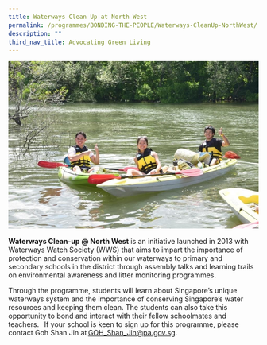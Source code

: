 ```yaml
---
title: Waterways Clean Up at North West
permalink: /programmes/BONDING-THE-PEOPLE/Waterways-CleanUp-NorthWest/
description: ""
third_nav_title: Advocating Green Living
---
```

![](/images/Programmes/Green%20Living/Kayak%202.jpg)

**Waterways Clean-up @ North West** is an initiative launched in 2013 with Waterways Watch Society (WWS) that aims to impart the importance of protection and conservation within our waterways to primary and secondary schools in the district through assembly talks and learning trails on environmental awareness and litter monitoring programmes. 

Through the programme, students will learn about Singapore’s unique waterways system and the importance of conserving Singapore’s water resources and keeping them clean. The students can also take this opportunity to bond and interact with their fellow schoolmates and teachers.   If your school is keen to sign up for this programme, please contact Goh Shan Jin at [GOH\_Shan\_Jin@pa.gov.sg](mailto:GOH_Shan_Jin@pa.gov.sg?subject=Reduce%20@%20North%20West).
